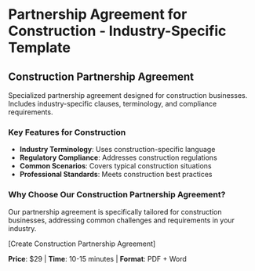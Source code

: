 # Partnership Agreement for Construction - Industry-Specific Template

## Construction Partnership Agreement

Specialized partnership agreement designed for construction businesses. Includes industry-specific clauses, terminology, and compliance requirements.

### Key Features for Construction

- **Industry Terminology**: Uses construction-specific language
- **Regulatory Compliance**: Addresses construction regulations
- **Common Scenarios**: Covers typical construction situations
- **Professional Standards**: Meets construction best practices

### Why Choose Our Construction Partnership Agreement?

Our partnership agreement is specifically tailored for construction businesses, addressing common challenges and requirements in your industry.

[Create Construction Partnership Agreement]

**Price**: $29 | **Time**: 10-15 minutes | **Format**: PDF + Word
